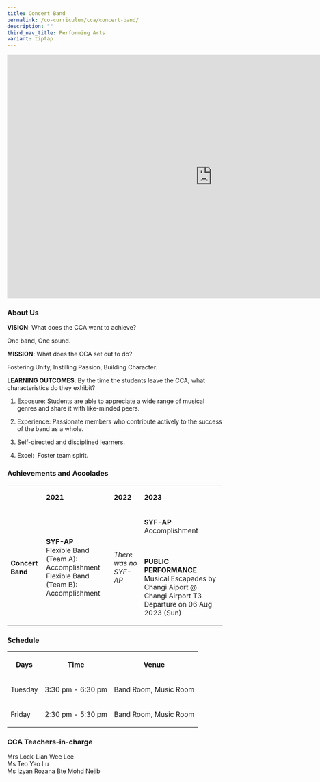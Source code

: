 ```yaml
---
title: Concert Band
permalink: /co-curriculum/cca/concert-band/
description: ""
third_nav_title: Performing Arts
variant: tiptap
---
```

<div class="iframe-wrapper"><iframe height="569" width="960" allowfullscreen="true" frameborder="0" src="https://docs.google.com/presentation/d/14wVPx-Cm2XwKg-nBTHh4n7LG55d8v9Xp_t90WbqV5-c/embed?start=true&amp;loop=true&amp;delayms=3000"></iframe></div><h3>About Us</h3><p><strong>VISION</strong>: What does the CCA want to achieve?&nbsp;</p><p>One band, One sound.</p><p><strong>MISSION</strong>: What does the CCA set out to do?</p><p>Fostering Unity, Instilling Passion, Building Character.</p><p><strong>LEARNING OUTCOMES</strong>: By the time the students leave the CCA, what characteristics do they exhibit?</p><ol data-tight="true" class="tight"><li><p>Exposure: Students are able to appreciate a wide range of musical genres and share it with like-minded peers.</p></li><li><p>Experience: Passionate members who contribute actively to the success of the band as a whole.</p></li><li><p>Self-directed and disciplined learners.</p></li><li><p>Excel:&nbsp; Foster team spirit.</p></li></ol><h3>Achievements and Accolades</h3><table><tbody><tr><td rowspan="1" colspan="1"><p><strong>&nbsp;</strong></p></td><td rowspan="1" colspan="1"><p><strong>2021</strong></p></td><td rowspan="1" colspan="1"><p><strong>2022</strong></p></td><td rowspan="1" colspan="1"><p><strong>2023</strong></p></td></tr><tr><td rowspan="1" colspan="1"><p><strong>Concert Band</strong></p></td><td rowspan="1" colspan="1"><p><strong>SYF-AP<br></strong>Flexible Band (Team A): Accomplishment<br>Flexible Band (Team B): Accomplishment</p></td><td rowspan="1" colspan="1"><p><em>There was no SYF-AP</em></p></td><td rowspan="1" colspan="1"><p><strong>SYF-AP<br></strong>Accomplishment</p><p><strong>&nbsp;</strong></p><p><strong>PUBLIC PERFORMANCE</strong><br>Musical Escapades by Changi Aiport @ Changi Airport T3 Departure on 06 Aug 2023 (Sun)</p></td></tr></tbody></table><h3>Schedule</h3><table><tbody><tr><th rowspan="1" colspan="1"><p>Days</p></th><th rowspan="1" colspan="1"><p>Time</p></th><th rowspan="1" colspan="1"><p>Venue</p></th></tr><tr><td rowspan="1" colspan="1"><p>Tuesday</p></td><td rowspan="1" colspan="1"><p>3:30 pm - 6:30 pm</p></td><td rowspan="1" colspan="1"><p>Band Room, Music Room</p></td></tr><tr><td rowspan="1" colspan="1"><p>Friday</p></td><td rowspan="1" colspan="1"><p>2:30 pm - 5:30 pm</p></td><td rowspan="1" colspan="1"><p>Band Room, Music Room</p></td></tr></tbody></table><h3>CCA Teachers-in-charge</h3><p>Mrs Lock-Lian Wee Lee<br>Ms Teo Yao Lu<br>Ms Izyan Rozana Bte Mohd Nejib</p>